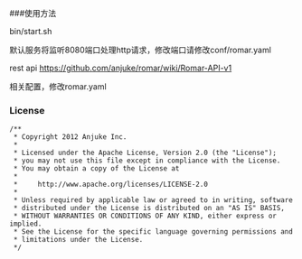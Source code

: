 ###使用方法

bin/start.sh 

默认服务将监听8080端口处理http请求，修改端口请修改conf/romar.yaml


rest api
<https://github.com/anjuke/romar/wiki/Romar-API-v1>

相关配置，修改romar.yaml


### License
```
/**
 * Copyright 2012 Anjuke Inc.
 *
 * Licensed under the Apache License, Version 2.0 (the "License");
 * you may not use this file except in compliance with the License.
 * You may obtain a copy of the License at
 *
 *     http://www.apache.org/licenses/LICENSE-2.0
 *
 * Unless required by applicable law or agreed to in writing, software
 * distributed under the License is distributed on an "AS IS" BASIS,
 * WITHOUT WARRANTIES OR CONDITIONS OF ANY KIND, either express or implied.
 * See the License for the specific language governing permissions and
 * limitations under the License.
 */
```
